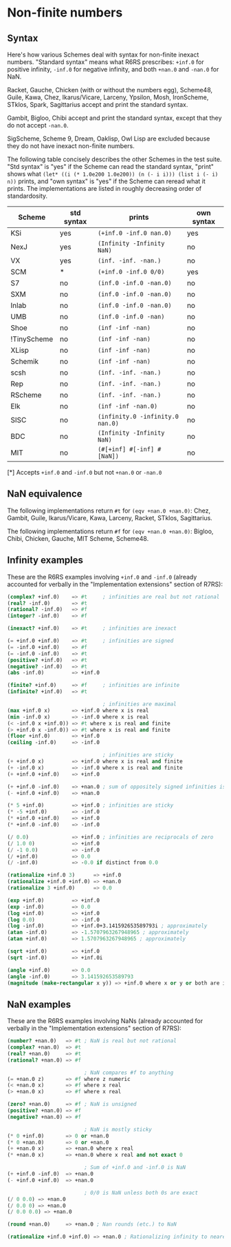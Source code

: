 # Non-finite numbers

## Syntax

Here's how various Schemes deal with syntax for non-finite inexact numbers.  "Standard syntax" means what R6RS prescribes: `+inf.0` for positive infinity, `-inf.0` for negative infinity, and both `+nan.0` and `-nan.0` for NaN.

Racket, Gauche, Chicken (with or without the numbers egg), Scheme48, Guile, Kawa, Chez, Ikarus/Vicare, Larceny, Ypsilon, Mosh, IronScheme, STklos, Spark, Sagittarius accept and print the standard syntax.

Gambit, Bigloo, Chibi accept and print the standard syntax, except that they do not accept `-nan.0`.

SigScheme, Scheme 9, Dream, Oaklisp, Owl Lisp are excluded because they do not have inexact non-finite numbers.

The following table concisely describes the other Schemes in the test suite.  "Std syntax" is "yes" if the Scheme can read the standard syntax, "print" shows what `(let* ((i (* 1.0e200 1.0e200)) (n (- i i))) (list i (- i) n))` prints, and "own syntax" is "yes" if the Scheme can reread what it prints.  The implementations are listed in roughly decreasing order of standardosity.

|Scheme|std syntax|prints|own syntax|
|------|----------|------|----------|
|KSi|yes|`(+inf.0 -inf.0 nan.0)`|yes|
|NexJ|yes|`(Infinity -Infinity NaN)`|no|
|VX|yes|`(inf. -inf. -nan.)`|no|
|SCM|*|`(+inf.0 -inf.0 0/0)`|yes|
|S7|no|`(inf.0 -inf.0 -nan.0)`|no|
|SXM|no|`(inf.0 -inf.0 -nan.0)`|no|
|Inlab|no|`(inf.0 -inf.0 -nan.0)`|no|
|UMB|no|`(inf.0 -inf.0 -nan)`|no|
|Shoe|no|`(inf -inf -nan)`|no|
|!TinyScheme|no|`(inf -inf -nan)`|no|
|XLisp|no|`(inf -inf -nan)`|no|
|Schemik|no|`(inf -inf -nan)`|no|
|scsh|no|`(inf. -inf. -nan.)`|no|
|Rep|no|`(inf. -inf. -nan.)`|no|
|RScheme|no|`(inf. -inf. -nan.)`|no|
|Elk|no|`(inf -inf -nan.0)`|no|
|SISC|no|`(infinity.0 -infinity.0 nan.0)`|no|
|BDC|no|`(Infinity -Infinity NaN)`|no|
|MIT|no|`(#[+inf] #[-inf] #[NaN])`|no|

[*] Accepts `+inf.0` and `-inf.0` but not `+nan.0` or `-nan.0`

## NaN equivalence

The following implementations return `#t` for `(eqv +nan.0 +nan.0)`: Chez, Gambit, Guile, Ikarus/Vicare, Kawa, Larceny, Racket, STklos, Sagittarius.

The following implementations return `#f` for `(eqv +nan.0 +nan.0)`: Bigloo, Chibi, Chicken, Gauche, MIT Scheme, Scheme48.

## Infinity examples

These are the R6RS examples involving `+inf.0` and `-inf.0` (already accounted for verbally in the "Implementation extensions" section of R7RS):

```Scheme
(complex? +inf.0)    => #t     ; infinities are real but not rational
(real? -inf.0)       => #t
(rational? -inf.0)   => #f
(integer? -inf.0)    => #f

(inexact? +inf.0)    => #t     ; infinities are inexact

(= +inf.0 +inf.0)    => #t     ; infinities are signed
(= -inf.0 +inf.0)    => #f
(= -inf.0 -inf.0)    => #t
(positive? +inf.0)   => #t
(negative? -inf.0)   => #t
(abs -inf.0)         => +inf.0

(finite? +inf.0)     => #f     ; infinities are infinite
(infinite? +inf.0)   => #t

                               ; infinities are maximal
(max +inf.0 x)       => +inf.0 where x is real
(min -inf.0 x)       => -inf.0 where x is real
(< -inf.0 x +inf.0)) => #t where x is real and finite
(> +inf.0 x -inf.0)) => #t where x is real and finite
(floor +inf.0)       => +inf.0
(ceiling -inf.0)     => -inf.0

                               ; infinities are sticky
(+ +inf.0 x)         => +inf.0 where x is real and finite
(+ -inf.0 x)         => -inf.0 where x is real and finite
(+ +inf.0 +inf.0)    => +inf.0

(+ +inf.0 -inf.0)    => +nan.0 ; sum of oppositely signed infinities is NaN
(- +inf.0 +inf.0)    => +nan.0

(* 5 +inf.0)         => +inf.0 ; infinities are sticky
(* -5 +inf.0)        => -inf.0
(* +inf.0 +inf.0)    => +inf.0
(* +inf.0 -inf.0)    => -inf.0

(/ 0.0)              => +inf.0 ; infinities are reciprocals of zero
(/ 1.0 0)            => +inf.0
(/ -1 0.0)           => -inf.0
(/ +inf.0)           => 0.0
(/ -inf.0)           => -0.0 if distinct from 0.0

(rationalize +inf.0 3)      => +inf.0
(rationalize +inf.0 +inf.0) => +nan.0
(rationalize 3 +inf.0)      => 0.0

(exp +inf.0)         => +inf.0
(exp -inf.0)         => 0.0
(log +inf.0)         => +inf.0
(log 0.0)            => -inf.0
(log -inf.0)         => +inf.0+3.141592653589793i ; approximately
(atan -inf.0)        => -1.5707963267948965 ; approximately
(atan +inf.0)        => 1.5707963267948965 ; approximately

(sqrt +inf.0)        => +inf.0
(sqrt -inf.0)        => +inf.0i

(angle +inf.0)       => 0.0
(angle -inf.0)       => 3.141592653589793
(magnitude (make-rectangular x y)) => +inf.0 where x or y or both are infinite
```

## NaN examples

These are the R6RS examples involving NaNs (already accounted for verbally in the "Implementation extensions" section of R7RS):

```Scheme
(number? +nan.0)   => #t ; NaN is real but not rational
(complex? +nan.0)  => #t
(real? +nan.0)     => #t
(rational? +nan.0) => #f

                         ; NaN compares #f to anything
(= +nan.0 z)       => #f where z numeric
(< +nan.0 x)       => #f where x real
(> +nan.0 x)       => #f where x real

(zero? +nan.0)     => #f ; NaN is unsigned
(positive? +nan.0) => #f
(negative? +nan.0) => #f

                         ; NaN is mostly sticky
(* 0 +inf.0)       => 0 or +nan.0
(* 0 +nan.0)       => 0 or +nan.0
(+ +nan.0 x)       => +nan.0 where x real
(* +nan.0 x)       => +nan.0 where x real and not exact 0

                         ; Sum of +inf.0 and -inf.0 is NaN
(+ +inf.0 -inf.0)  => +nan.0
(- +inf.0 +inf.0)  => +nan.0

                         ; 0/0 is NaN unless both 0s are exact
(/ 0 0.0) => +nan.0
(/ 0.0 0) => +nan.0
(/ 0.0 0.0) => +nan.0

(round +nan.0)     => +nan.0 ; Nan rounds (etc.) to NaN

(rationalize +inf.0 +inf.0) => +nan.0 ; Rationalizing infinity to nearest infinity is NaN
```
